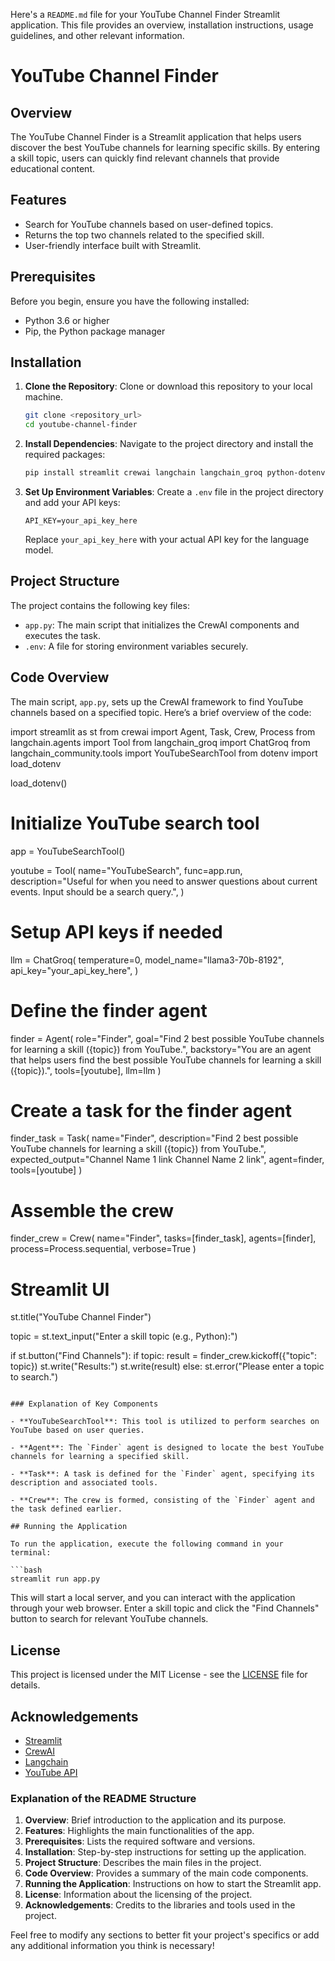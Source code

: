 Here's a `README.md` file for your YouTube Channel Finder Streamlit application. This file provides an overview, installation instructions, usage guidelines, and other relevant information.


# YouTube Channel Finder

## Overview

The YouTube Channel Finder is a Streamlit application that helps users discover the best YouTube channels for learning specific skills. By entering a skill topic, users can quickly find relevant channels that provide educational content.

## Features

- Search for YouTube channels based on user-defined topics.
- Returns the top two channels related to the specified skill.
- User-friendly interface built with Streamlit.

## Prerequisites

Before you begin, ensure you have the following installed:

- Python 3.6 or higher
- Pip, the Python package manager

## Installation

1. **Clone the Repository**: 
   Clone or download this repository to your local machine.

   ```bash
   git clone <repository_url>
   cd youtube-channel-finder
   ```

2. **Install Dependencies**: 
   Navigate to the project directory and install the required packages:

   ```bash
   pip install streamlit crewai langchain langchain_groq python-dotenv
   ```

3. **Set Up Environment Variables**: 
   Create a `.env` file in the project directory and add your API keys:

   ```
   API_KEY=your_api_key_here
   ```

   Replace `your_api_key_here` with your actual API key for the language model.

## Project Structure

The project contains the following key files:

- `app.py`: The main script that initializes the CrewAI components and executes the task.
- `.env`: A file for storing environment variables securely.

## Code Overview

The main script, `app.py`, sets up the CrewAI framework to find YouTube channels based on a specified topic. Here’s a brief overview of the code:


import streamlit as st
from crewai import Agent, Task, Crew, Process
from langchain.agents import Tool
from langchain_groq import ChatGroq
from langchain_community.tools import YouTubeSearchTool
from dotenv import load_dotenv

load_dotenv()

# Initialize YouTube search tool
app = YouTubeSearchTool()

youtube = Tool(
    name="YouTubeSearch",
    func=app.run,
    description="Useful for when you need to answer questions about current events. Input should be a search query.",
)

# Setup API keys if needed
llm = ChatGroq(
    temperature=0,
    model_name="llama3-70b-8192",
    api_key="your_api_key_here",
)

# Define the finder agent
finder = Agent(
    role="Finder",
    goal="Find 2 best possible YouTube channels for learning a skill ({topic}) from YouTube.",
    backstory="You are an agent that helps users find the best possible YouTube channels for learning a skill ({topic}).",
    tools=[youtube],
    llm=llm 
)

# Create a task for the finder agent
finder_task = Task(
    name="Finder",
    description="Find 2 best possible YouTube channels for learning a skill ({topic}) from YouTube.",
    expected_output="Channel Name 1 link Channel Name 2 link",
    agent=finder,
    tools=[youtube]
)

# Assemble the crew
finder_crew = Crew(
    name="Finder",
    tasks=[finder_task],
    agents=[finder], 
    process=Process.sequential,
    verbose=True
)

# Streamlit UI
st.title("YouTube Channel Finder")

topic = st.text_input("Enter a skill topic (e.g., Python):")

if st.button("Find Channels"):
    if topic:
        result = finder_crew.kickoff({"topic": topic})
        st.write("Results:")
        st.write(result)
    else:
        st.error("Please enter a topic to search.")
```

### Explanation of Key Components

- **YouTubeSearchTool**: This tool is utilized to perform searches on YouTube based on user queries.
  
- **Agent**: The `Finder` agent is designed to locate the best YouTube channels for learning a specified skill.

- **Task**: A task is defined for the `Finder` agent, specifying its description and associated tools.

- **Crew**: The crew is formed, consisting of the `Finder` agent and the task defined earlier.

## Running the Application

To run the application, execute the following command in your terminal:

```bash
streamlit run app.py
```

This will start a local server, and you can interact with the application through your web browser. Enter a skill topic and click the "Find Channels" button to search for relevant YouTube channels.

## License

This project is licensed under the MIT License - see the [LICENSE](LICENSE) file for details.

## Acknowledgements

- [Streamlit](https://streamlit.io/)
- [CrewAI](https://crewai.com/)
- [Langchain](https://langchain.com/)
- [YouTube API](https://developers.google.com/youtube/v3)



### Explanation of the README Structure

1. **Overview**: Brief introduction to the application and its purpose.
2. **Features**: Highlights the main functionalities of the app.
3. **Prerequisites**: Lists the required software and versions.
4. **Installation**: Step-by-step instructions for setting up the application.
5. **Project Structure**: Describes the main files in the project.
6. **Code Overview**: Provides a summary of the main code components.
7. **Running the Application**: Instructions on how to start the Streamlit app.
8. **License**: Information about the licensing of the project.
9. **Acknowledgements**: Credits to the libraries and tools used in the project.

Feel free to modify any sections to better fit your project's specifics or add any additional information you think is necessary!
